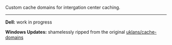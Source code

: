Custom cache domains for intergation center caching. 

___

**Dell:** work in progress

**Windows Updates:** shamelessly ripped from the original [uklans/cache-domains](https://github.com/uklans/cache-domains)
